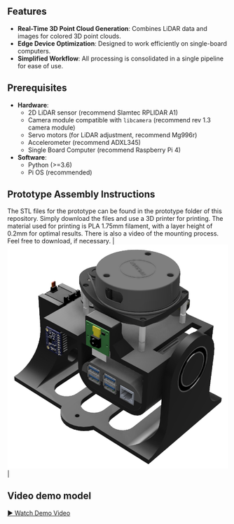 ## Features  
- **Real-Time 3D Point Cloud Generation**: Combines LiDAR data and images for colored 3D point clouds.  
- **Edge Device Optimization**: Designed to work efficiently on single-board computers.  
- **Simplified Workflow**: All processing is consolidated in a single pipeline for ease of use.

## Prerequisites  
- **Hardware**:  
  - 2D LiDAR sensor (recommend Slamtec RPLIDAR A1)
  - Camera module compatible with `libcamera` (recommend rev 1.3 camera module)
  - Servo motors (for LiDAR adjustment, recommend Mg996r)
  - Accelerometer (recommend ADXL345)
  - Single Board Computer (recommend Raspberry Pi 4)
- **Software**:  
  - Python (>=3.6)
  - Pi OS (recommended)

## Prototype Assembly Instructions
The STL files for the prototype can be found in the prototype folder of this repository. Simply download the files and use a 3D printer for printing.
The material used for printing is PLA 1.75mm filament, with a layer height of 0.2mm for optimal results.
There is also a video of the mounting process. Feel free to download, if necessary.
| ![LiDAR System](https://github.com/jeremynguyenn/LiDAR-and-Camerafor-Real-Time-Colored-3D-Point-Cloud/blob/main/LiDAR-and-Camera-for-Real-Time-3D-Point-Cloud/Prototype/prototipo_final.png) | 

## Video demo model
[▶️ Watch Demo Video](https://github.com/jeremynguyenn/LiDAR-and-Camerafor-Real-Time-Colored-3D-Point-Cloud/blob/main/LiDAR-and-Camera-for-Real-Time-3D-Point-Cloud/Prototype/prototype.mp4?raw=true)
